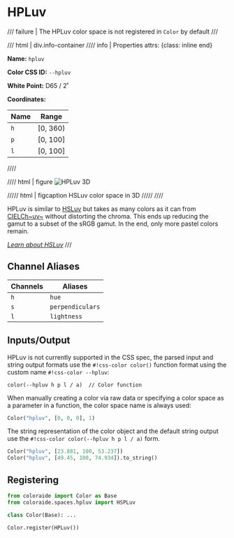 # HPLuv

/// failure | The HPLuv color space is not registered in `Color` by default
///

/// html | div.info-container
//// info | Properties
    attrs: {class: inline end}

**Name:** `hpluv`

**Color CSS ID:** `--hpluv`

**White Point:** D65 / 2˚

**Coordinates:**

Name | Range
---- | -----
`h`  | [0, 360)
`p`  | [0, 100]
`l`  | [0, 100]
////

//// html | figure
![HPLuv 3D](../images/hpluv-3d.png)

///// html | figcaption
HSLuv color space in 3D
/////
////

HPLuv is similar to [HSLuv](./hsluv.md) but takes as many colors as it can from [CIELCh~uv~](./lchuv.md) without
distorting the chroma. This ends up reducing the gamut to a subset of the sRGB gamut. In the end, only more pastel
colors remain.

_[Learn about HSLuv](https://www.hsluv.org/)_
///

## Channel Aliases

Channels    | Aliases
----------- | -------
`h`         | `hue`
`s`         | `perpendiculars`
`l`         | `lightness`

## Inputs/Output

HPLuv is not currently supported in the CSS spec, the parsed input and string output formats use the
`#!css-color color()` function format using the custom name `#!css-color --hpluv`:

```css-color
color(--hpluv h p l / a)  // Color function
```

When manually creating a color via raw data or specifying a color space as a parameter in a function, the color
space name is always used:

```py
Color("hpluv", [0, 0, 0], 1)
```

The string representation of the color object and the default string output use the
`#!css-color color(--hpluv h p l / a)` form.

```py play
Color("hpluv", [23.881, 100, 53.237])
Color("hpluv", [49.45, 100, 74.934]).to_string()
```

## Registering

```py
from coloraide import Color as Base
from coloraide.spaces.hpluv import HSPLuv

class Color(Base): ...

Color.register(HPLuv())
```
